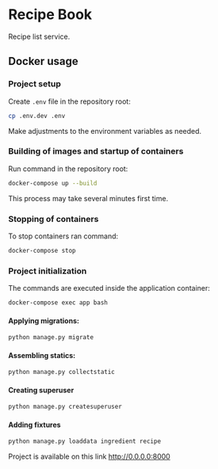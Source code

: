 # Recipe Book

Recipe list service.

## Docker usage

### Project setup

Create `.env` file in the repository root:

```bash
cp .env.dev .env
```

Make adjustments to the environment variables as needed.

### Building of images and startup of containers

Run command in the repository root:

```bash
docker-compose up --build
```
This process may take several minutes first time.

### Stopping of containers

To stop containers ran command:

```bash
docker-compose stop
```

### Project initialization

The commands are executed inside the application container:

```bash
docker-compose exec app bash
```

#### Applying migrations:

```bash
python manage.py migrate
```

#### Assembling statics:

```bash
python manage.py collectstatic
```

#### Creating superuser

```bash
python manage.py createsuperuser
```

#### Adding fixtures

```bash
python manage.py loaddata ingredient recipe
```

Project is available on this link http://0.0.0.0:8000
